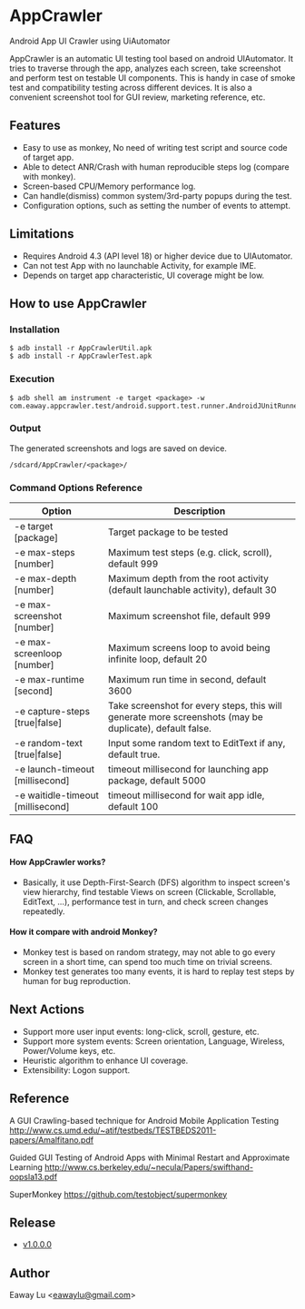 # AppCrawler

Android App UI Crawler using UiAutomator

AppCrawler is an automatic UI testing tool based on android UIAutomator.
It tries to traverse through the app, analyzes each screen, take screenshot and perform test on testable UI components.
This is handy in case of smoke test and compatibility testing across different devices.
It is also a convenient screenshot tool for GUI review, marketing reference, etc.

## Features

* Easy to use as monkey, No need of writing test script and source code of target app.
* Able to detect ANR/Crash with human reproducible steps log (compare with monkey).
* Screen-based CPU/Memory performance log.
* Can handle(dismiss) common system/3rd-party popups during the test.
* Configuration options, such as setting the number of events to attempt.

## Limitations

* Requires Android 4.3 (API level 18) or higher device due to UIAutomator.
* Can not test App with no launchable Activity, for example IME.
* Depends on target app characteristic, UI coverage might be low.

## How to use AppCrawler

### Installation
    $ adb install -r AppCrawlerUtil.apk
    $ adb install -r AppCrawlerTest.apk

### Execution
    $ adb shell am instrument -e target <package> -w com.eaway.appcrawler.test/android.support.test.runner.AndroidJUnitRunner

### Output
The generated screenshots and logs are saved on device.

    /sdcard/AppCrawler/<package>/

### Command Options Reference

| Option                | Description           |
| --------------------- | --------------------- |
| -e target [package]  | Target package to be tested |
| -e max-steps [number] | Maximum test steps (e.g. click, scroll), default 999 |
| -e max-depth [number] | Maximum depth from the root activity (default launchable activity), default 30 |
| -e max-screenshot [number] | Maximum screenshot file, default 999 |
| -e max-screenloop [number] | Maximum screens loop to avoid being infinite loop, default 20 |
| -e max-runtime [second] | Maximum run time in second, default 3600 |
| -e capture-steps [true\|false] | Take screenshot for every steps, this will generate more screenshots (may be duplicate), default false. |
| -e random-text [true\|false] | Input some random text to EditText if any, default true. |
| -e launch-timeout [millisecond] | timeout millisecond for launching app package, default 5000 |
| -e waitidle-timeout [millisecond] | timeout millisecond for wait app idle, default 100 |


## FAQ

#### How AppCrawler works?

* Basically, it use Depth-First-Search (DFS) algorithm to inspect screen's view hierarchy, find testable Views on screen (Clickable, Scrollable, EditText, ...), performance test in turn, and check screen changes repeatedly.

#### How it compare with android Monkey?

* Monkey test is based on random strategy, may not able to go every screen in a short time, can spend too much time on trivial screens.
* Monkey test generates too many events, it is hard to replay test steps by human for bug reproduction.


## Next Actions

* Support more user input events: long-click, scroll, gesture, etc.
* Support more system events: Screen orientation, Language, Wireless, Power/Volume keys, etc.
* Heuristic algorithm to enhance UI coverage.
* Extensibility: Logon support.

## Reference

A GUI Crawling-based technique for Android Mobile Application Testing
http://www.cs.umd.edu/~atif/testbeds/TESTBEDS2011-papers/Amalfitano.pdf

Guided GUI Testing of Android Apps with Minimal Restart and Approximate Learning
http://www.cs.berkeley.edu/~necula/Papers/swifthand-oopsla13.pdf

SuperMonkey
https://github.com/testobject/supermonkey

## Release

* [v1.0.0.0](https://github.com/Eaway/AppCrawler/releases/tag/v1.0.0.0)

## Author

Eaway Lu <<eawaylu@gmail.com>>
